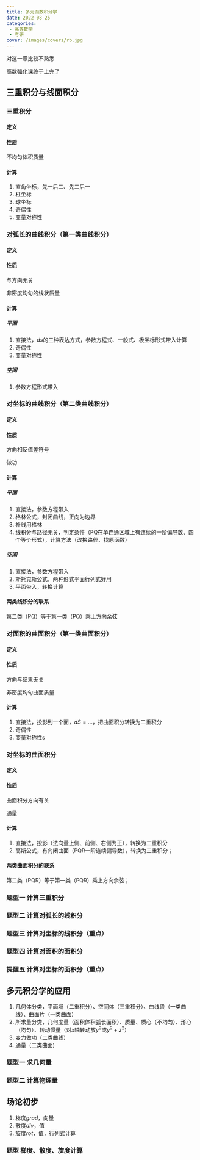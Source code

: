 ```yaml
---
title: 多元函数积分学
date: 2022-08-25
categories:
 - 高等数学
 - 考研
cover: /images/covers/rb.jpg
---
```


对这一章比较不熟悉

高数强化课终于上完了

<!-- more -->

## 三重积分与线面积分

### 三重积分

#### 定义

#### 性质

不均匀体积质量

#### 计算

1. 直角坐标，先一后二、先二后一
2. 柱坐标
3. 球坐标
4. 奇偶性
5. 变量对称性

### 对弧长的曲线积分（第一类曲线积分）

#### 定义
#### 性质

与方向无关

非密度均匀的线状质量

#### 计算

##### 平面

1. 直接法，$ds$的三种表达方式，参数方程式、一般式、极坐标形式带入计算
2. 奇偶性
3. 变量对称性

##### 空间

1. 参数方程形式带入

### 对坐标的曲线积分（第二类曲线积分）

#### 定义

#### 性质

方向相反值差符号

做功

#### 计算

##### 平面

1. 直接法，参数方程带入
2. 格林公式，封闭曲线，正向为边界
3. 补线用格林
4. 线积分与路径无关，判定条件（PQ在单连通区域上有连续的一阶偏导数、四个等价形式），计算方法（改换路径、找原函数）

##### 空间

1. 直接法，参数方程带入
2. 斯托克斯公式，两种形式平面行列式好用
3. 平面带入，转换计算

#### 两类线积分的联系

第二类（PQ）等于第一类（PQ）乘上方向余弦

### 对面积的曲面积分（第一类曲面积分）

#### 定义

#### 性质

方向与结果无关

非密度均匀曲面质量

#### 计算

1. 直接法，投影到一个面，$dS=...$，把曲面积分转换为二重积分
2. 奇偶性
3. 变量对称性s

### 对坐标的曲面积分

#### 定义

#### 性质

曲面积分方向有关

通量

#### 计算

1. 直接法，投影（法向量上侧、前侧、右侧为正），转换为二重积分
2. 高斯公式，有向闭曲面（PQR一阶连续偏导数），转换为三重积分；

#### 两类曲面积分的联系

第二类（PQR）等于第一类（PQR）乘上方向余弦；

### 题型一 计算三重积分

### 题型二 计算对弧长的线积分

### 题型三 计算对坐标的线积分（重点）

### 题型四 计算对面积的面积分

### 提醒五 计算对坐标的面积分（重点）

## 多元积分学的应用

1. 几何体分类，平面域（二重积分）、空间体（三重积分）、曲线段（一类曲线）、曲面片（一类曲面）
2. 所求量分类，几何度量（面积体积弧长面积）、质量、质心（不均匀）、形心（均匀）、转动惯量（对$x$轴转动放$y^2$或$y^2+z^2$）
3. 变力做功（二类曲线）
4. 通量（二类曲面)

### 题型一 求几何量

### 题型二 计算物理量

## 场论初步

1. 梯度$grad$，向量
2. 散度$div$，值
3. 旋度$rot$，值，行列式计算

### 题型 梯度、散度、旋度计算